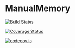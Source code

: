 # ManualMemory

[![Build Status](https://travis-ci.org/jamii/ManualMemory.jl.svg?branch=master)](https://travis-ci.org/jamii/ManualMemory.jl)

[![Coverage Status](https://coveralls.io/repos/jamii/ManualMemory.jl/badge.svg?branch=master&service=github)](https://coveralls.io/github/jamii/ManualMemory.jl?branch=master)

[![codecov.io](http://codecov.io/github/jamii/ManualMemory.jl/coverage.svg?branch=master)](http://codecov.io/github/jamii/ManualMemory.jl?branch=master)
